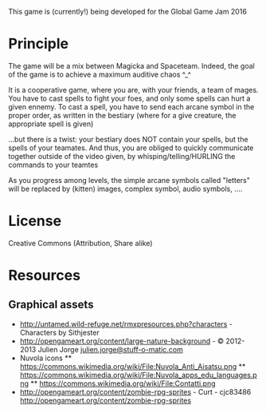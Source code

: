 This game is (currently!) being developed for the Global Game Jam 2016

# Principle 
The game will be a mix between Magicka and Spaceteam.
Indeed, the goal of the game is to achieve a maximum auditive chaos ^_^

It is a cooperative game, where you are, with your friends, a team of mages.
You have to cast spells to fight your foes, and only some spells can hurt a given ennemy.
To cast a spell, you have to send each arcane symbol in the proper order, as written in the bestiary (where for a give creature, the appropriate spell is given)

...but there is a twist: your bestiary does NOT contain your spells, but the spells of your teamates.
And thus, you are obliged to quickly communicate together outside of the video given, by whisping/telling/HURLING the commands to your teamtes

As you progress among levels, the simple arcane symbols called "letters" will be replaced by (kitten) images, complex symbol, audio symbols, ....

# License
Creative Commons (Attribution, Share alike)

# Resources 

## Graphical assets
* http://untamed.wild-refuge.net/rmxpresources.php?characters - Characters by Sithjester
* http://opengameart.org/content/large-nature-background - © 2012-2013 Julien Jorge <julien.jorge@stuff-o-matic.com>
* Nuvola icons
** https://commons.wikimedia.org/wiki/File:Nuvola_Anti_Aisatsu.png
** https://commons.wikimedia.org/wiki/File:Nuvola_apps_edu_languages.png
** https://commons.wikimedia.org/wiki/File:Contatti.png
* http://opengameart.org/content/zombie-rpg-sprites - Curt - cjc83486 http://opengameart.org/content/zombie-rpg-sprites

